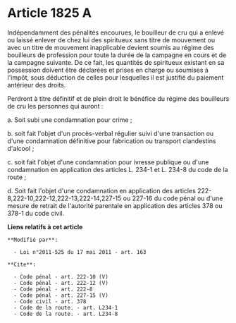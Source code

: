 # Article 1825 A

Indépendamment des pénalités encourues, le bouilleur de cru qui a enlevé ou laissé enlever de chez lui des spiritueux sans
titre de mouvement ou avec un titre de mouvement inapplicable devient soumis au régime des bouilleurs de profession pour
toute la durée de la campagne en cours et de la campagne suivante. De ce fait, les quantités de spiritueux existant en sa
possession doivent être déclarées et prises en charge ou soumises à l'impôt, sous déduction de celles pour lesquelles il est
justifié du paiement antérieur des droits. 

Perdront à titre définitif et de plein droit le bénéfice du régime des bouilleurs de cru les personnes qui auront : 

a. Soit subi une condamnation pour crime ; 

b. soit fait l'objet d'un procès-verbal régulier suivi d'une transaction ou d'une condamnation définitive pour fabrication ou
transport clandestins d'alcool ; 

c. soit fait l'objet d'une condamnation pour ivresse publique ou d'une condamnation en application des articles L. 234-1 et
L. 234-8 du code de la route ; 

d. Soit fait l'objet d'une condamnation en application des articles 222-8,222-10,222-12,222-13,222-14,227-15 ou 227-16 du
code pénal ou d'une mesure de retrait de l'autorité parentale en application des articles 378 ou 378-1 du code civil.

**Liens relatifs à cet article**

	**Modifié par**:

	  - Loi n°2011-525 du 17 mai 2011 - art. 163

	**Cite**:

	  - Code pénal - art. 222-10 (V)
	  - Code pénal - art. 222-12 (V)
	  - Code pénal - art. 222-8
	  - Code pénal - art. 227-15 (V)
	  - Code civil - art. 378
	  - Code de la route. - art. L234-1
	  - Code de la route. - art. L234-8
